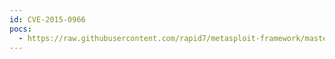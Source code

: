 ```yaml
---
id: CVE-2015-0966
pocs:
  - https://raw.githubusercontent.com/rapid7/metasploit-framework/master/modules/auxiliary/admin/http/arris_motorola_surfboard_backdoor_xss.rb
---
```

